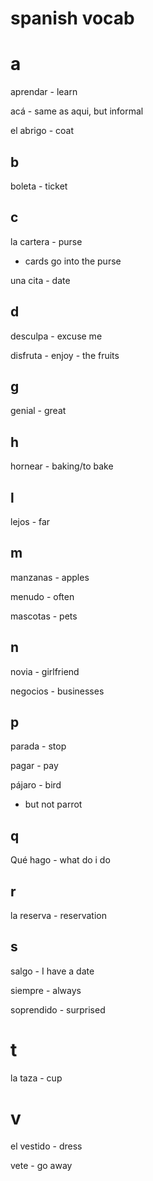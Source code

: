 # spanish vocab

# a

aprendar - learn

acá - same as aqui, but informal

el abrigo - coat

## b

boleta - ticket

## c

la cartera - purse
- cards go into the purse

una cita - date

## d

desculpa - excuse me

disfruta - enjoy - the fruits

## g

genial - great

## h

hornear - baking/to bake

## l

lejos - far

## m

manzanas - apples

menudo - often

mascotas - pets

## n

novia - girlfriend

negocios - businesses

## p

parada - stop

pagar - pay

pájaro - bird
- but not parrot

## q

Qué hago - what do i do

## r

la reserva - reservation

## s

salgo - I have a date

siempre - always

soprendido - surprised

# t

la taza - cup

# v

el vestido - dress

vete - go away
